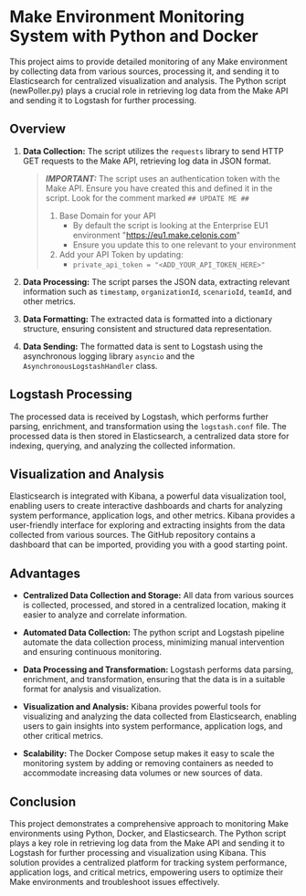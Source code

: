 # Make Environment Monitoring System with Python and Docker

This project aims to provide detailed monitoring of any Make environment by collecting data from various sources, processing it, and sending it to Elasticsearch for centralized visualization and analysis. The Python script (newPoller.py) plays a crucial role in retrieving log data from the Make API and sending it to Logstash for further processing.

## Overview

1. **Data Collection:**
   The script utilizes the `requests` library to send HTTP GET requests to the Make API, retrieving log data in JSON format.

   > ***IMPORTANT:***
   >    The script uses an authentication token with the Make API. Ensure you have created this and defined it in the script. 
   >    Look for the comment marked `## UPDATE ME ##`
   >
   >    1. Base Domain for your API
   >        - By default the script is looking at the Enterprise EU1 environment "https://eu1.make.celonis.com"
   >        - Ensure you update this to one relevant to your environment
   >    2. Add your API Token by updating:
   >        - `private_api_token = "<ADD_YOUR_API_TOKEN_HERE>"`
2. **Data Processing:**
   The script parses the JSON data, extracting relevant information such as `timestamp`, `organizationId`, `scenarioId`, `teamId`, and other metrics.

3. **Data Formatting:**
   The extracted data is formatted into a dictionary structure, ensuring consistent and structured data representation.

4. **Data Sending:**
   The formatted data is sent to Logstash using the asynchronous logging library `asyncio` and the `AsynchronousLogstashHandler` class.

## Logstash Processing

The processed data is received by Logstash, which performs further parsing, enrichment, and transformation using the `logstash.conf` file. The processed data is then stored in Elasticsearch, a centralized data store for indexing, querying, and analyzing the collected information.

## Visualization and Analysis

Elasticsearch is integrated with Kibana, a powerful data visualization tool, enabling users to create interactive dashboards and charts for analyzing system performance, application logs, and other metrics. Kibana provides a user-friendly interface for exploring and extracting insights from the data collected from various sources.
The GitHub repository contains a dashboard that can be imported, providing you with a good starting point.

## Advantages

* **Centralized Data Collection and Storage:** All data from various sources is collected, processed, and stored in a centralized location, making it easier to analyze and correlate information.

* **Automated Data Collection:** The python script and Logstash pipeline automate the data collection process, minimizing manual intervention and ensuring continuous monitoring.

* **Data Processing and Transformation:** Logstash performs data parsing, enrichment, and transformation, ensuring that the data is in a suitable format for analysis and visualization.

* **Visualization and Analysis:** Kibana provides powerful tools for visualizing and analyzing the data collected from Elasticsearch, enabling users to gain insights into system performance, application logs, and other critical metrics.

* **Scalability:** The Docker Compose setup makes it easy to scale the monitoring system by adding or removing containers as needed to accommodate increasing data volumes or new sources of data.

## Conclusion

This project demonstrates a comprehensive approach to monitoring Make environments using Python, Docker, and Elasticsearch. The Python script plays a key role in retrieving log data from the Make API and sending it to Logstash for further processing and visualization using Kibana. This solution provides a centralized platform for tracking system performance, application logs, and critical metrics, empowering users to optimize their Make environments and troubleshoot issues effectively.
